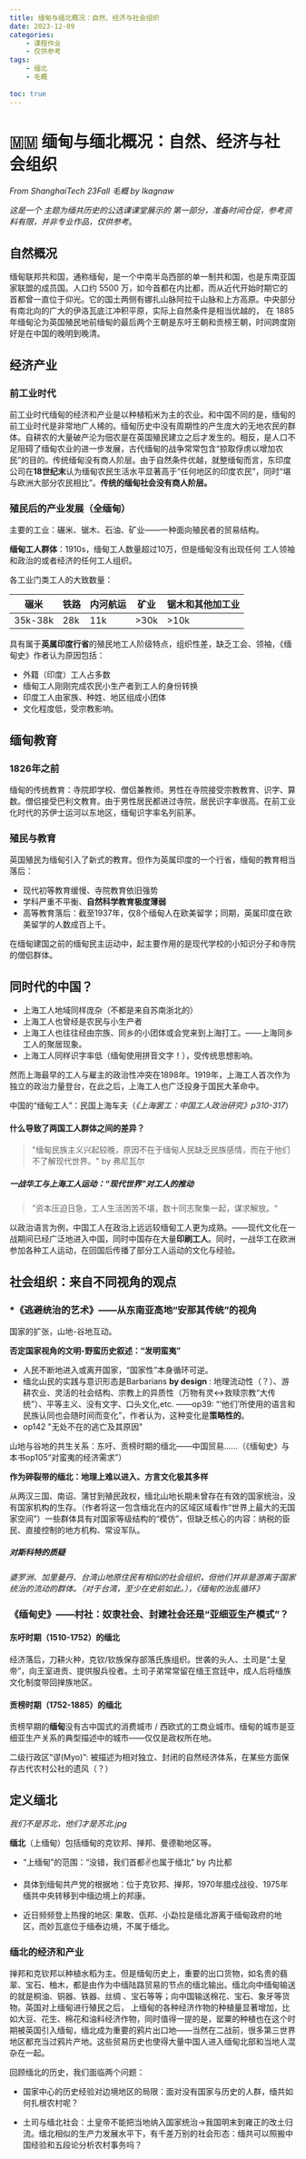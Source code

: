 ```yaml
---
title: 缅甸与缅北概况：自然、经济与社会组织	
date: 2023-12-09
categories:
    - 课程作业
    - 仅供参考
tags: 
    - 缅北
    - 毛概
    
toc: true
---
```


#  🇲🇲 缅甸与缅北概况：自然、经济与社会组织	

*From ShanghaiTech 23Fall 毛概 by Ikagnaw*

*这是一个 主题为缅共历史的公选课课堂展示的 第一部分，准备时间仓促，参考资料有限，并非专业作品，仅供参考*。


## 自然概况

缅甸联邦共和国，通称缅甸，是一个中南半岛西部的单一制共和国，也是东南亚国家联盟的成员国。人口约 5500 万，如今首都在内比都，而从近代开始时期它的首都曾一直位于仰光。它的国土两侧有娜扎山脉阿拉干山脉和上方高原。中央部分有南北向的广大的伊洛瓦底江冲积平原，实际上自然条件是相当优越的， 在 1885 年缅甸沦为英国殖民地前缅甸的最后两个王朝是东吁王朝和贡榜王朝，时间跨度刚好是在中国的晚明到晚清。

## 经济产业

### 前工业时代

前工业时代缅甸的经济和产业是以种植稻米为主的农业。和中国不同的是，缅甸的前工业时代是非常地广人稀的。缅甸历史中没有周期性的产生庞大的无地农民的群体。自耕农的大量破产沦为佃农是在英国殖民建立之后才发生的。相反，是人口不足阻碍了缅甸农业的进一步发展，古代缅甸的战争常常包含“掠取俘虏以增加农民”的目的。传统缅甸没有商人阶层。由于自然条件优越，就整缅甸而言，东印度公司在**18世纪末**认为缅甸农民生活水平显著高于“任何地区的印度农民”，同时“堪与欧洲大部分农民相比”。**传统的缅甸社会没有商人阶层。**



### 殖民后的产业发展（全缅甸）



主要的工业：碾米、锯木、石油、矿业——一种面向殖民者的贸易结构。

**缅甸工人群体**：1910s，缅甸工人数量超过10万，但是缅甸没有出现任何 工人领袖和政治的或者经济的任何工人组织。

各工业门类工人的大致数量：

| 碾米    | 铁路 | 内河航运 | 矿业 | 锯木和其他加工业 |
| ------- | ---- | -------- | ---- | ---------------- |
| 35k-38k | 28k  | 11k      | >30k | >10k             |

具有属于**英属印度行省**的殖民地工人阶级特点，组织性差，缺乏工会、领袖，《缅甸史》作者认为原因包括：

- 外籍（印度）工人占多数
- 缅甸工人刚刚完成农民小生产者到工人的身份转换
- 印度工人由家族、种姓、地区组成小团体
- 文化程度低，受宗教影响。



## 缅甸教育

### 1826年之前

缅甸的传统教育：寺院即学校、僧侣兼教师。男性在寺院接受宗教教育、识字、算数。僧侣接受巴利文教育。由于男性居民都进过寺院，居民识字率很高。在前工业化时代的苏伊士运河以东地区，缅甸识字率名列前茅。



### 殖民与教育

英国殖民为缅甸引入了新式的教育。但作为英属印度的一个行省，缅甸的教育相当落后：

- 现代初等教育缓慢、寺院教育依旧强势
- 学科严重不平衡、**自然科学教育极度薄弱**
- 高等教育落后：截至1937年，仅8个缅甸人在欧美留学；同期，英属印度在欧美留学的人数成百上千。

在缅甸建国之前的缅甸民主运动中，起主要作用的是现代学校的小知识分子和寺院的僧侣群体。



## 同时代的中国？

- 上海工人地域同样庞杂（不都是来自苏南浙北的）
- 上海工人也曾经是农民与小生产者
- 上海工人也往往经由宗族、同乡的小团体或会党来到上海打工。——上海同乡工人的聚居现象。
- 上海工人同样识字率低（缅甸使用拼音文字！），受传统思想影响。

然而上海最早的工人与雇主的政治性冲突在1898年。1919年，上海工人首次作为独立的政治力量登台，在此之后，上海工人也广泛投身于国民大革命中。

中国的“缅甸工人”：民国上海车夫（*《上海罢工：中国工人政治研究》p310-317*）

#### 什么导致了两国工人群体之间的差异？

> "缅甸民族主义兴起较晚，原因不在于缅甸人民缺乏民族感情，而在于他们不了解现代世界。"  by 弗尼瓦尔

##### 一战华工与上海工人运动：“现代世界”对工人的推动

>  ”资本压迫日急，工人生活困苦不堪，数十同志聚集一起，谋求解放。“ 
>

以政治语言为例，中国工人在政治上远远较缅甸工人更为成熟。——现代文化在一战期间已经广泛地进入中国，同时中国存在大量**印刷工人**。同时，一战华工在欧洲参加各种工人运动，在回国后传播了部分工人运动的文化与经验。



## 社会组织：来自不同视角的观点

### *《逃避统治的艺术》——从东南亚高地“安那其传统”的视角

国家的扩张，山地-谷地互动。

**否定国家视角的文明-野蛮历史叙述：“发明蛮夷”** 

- 人民不断地进入或离开国家，“国家性”本身循环可逆。
- 缅北山民的实践与意识形态是Barbarians **by design** : 地理流动性（？）、游耕农业、灵活的社会结构、宗教上的异质性（万物有灵<->救赎宗教“大传统”）、平等主义、没有文字、口头文化,etc. ——op39: “‘他们’所使用的语言和民族认同也会随时间而变化”，作者认为，这种变化是**策略性的**。
- op142 "无处不在的逃亡及其原因"

山地与谷地的共生关系：东吁、贡榜时期的缅北——中国贸易......（《缅甸史》与本书op105“对蛮夷的经济需求”）



**作为碎裂带的缅北：地理上难以进入、方言文化极其多样**  

从两汉三国、南诏、蒲甘到殖民政权，缅北山地长期未曾存在有效的国家统治，没有国家机构的生存。（作者将这一包含缅北在内的区域区域看作“世界上最大的无国家空间”）一些群体具有对国家等级结构的“模仿”，但缺乏核心的内容：纳税的臣民、直接控制的地方机构、常设军队。

##### 对斯科特的质疑

*婆罗洲、加里曼丹、台湾山地原住民有相似的社会组织，但他们并非是游离于国家统治的流动的群体。（对于台湾，至少在史前如此。），《缅甸的治乱循环》*



### 《缅甸史》——村社：奴隶社会、封建社会还是“亚细亚生产模式”？

#### 东吁时期（1510-1752）的缅北

经济落后，刀耕火种，克钦/钦族保存部落氏族组织。世袭的头人、土司是“土皇帝”，向王室进贡、提供服兵役者。土司子弟常常留在缅王宫廷中，成人后将缅族文化制度带回掸族地区。

#### 贡榜时期（1752-1885）的缅北

贡榜早期的**缅甸**没有古中国式的消费城市 / 西欧式的工商业城市。缅甸的城市是亚细亚生产关系的典型描述中的城市——仅仅是政权所在地。

二级行政区“谬(Myo)”: 被描述为相对独立、封闭的自然经济体系，在某些方面保存古代农村公社的遗风（？）



## 定义缅北

*我们不是苏北，他们才是苏北.jpg*

**缅北**（上缅甸）包括缅甸的克钦邦、掸邦、曼德勒地区等。

- “上缅甸”的范围：“没错，我们首都✌也属于缅北” by 内比都

- 具体到缅甸共产党的根据地：位于克钦邦、掸邦，1970年腊戍战役、1975年缅共中央转移到中缅边境上的邦康。

- 近日频频登上热搜的地区: 果敢、佤邦、小勐拉是缅北游离于缅甸政府的地区，而妙瓦底位于缅泰边境，不属于缅北。 



### 缅北的经济和产业

掸邦和克钦邦以种植水稻为主。但是缅甸历史上，重要的出口货物，如名贵的翡翠、宝石、柚木，都是由作为中缅陆路贸易的节点的缅北输出。缅北向中缅甸输送的就是桐油、铜器、铁器、丝绸 、宝石等等；向中国输送棉花、宝石、象牙等货物。英国对上缅甸进行殖民之后， 上缅甸的各种经济作物的种植量显著增加，比如大豆、花生、棉花和油料经济作物，同时值得一提的是，罂粟的种植也在这个时期被英国引入缅甸，缅北成为重要的鸦片出口地——当然在二战前，很多第三世界地区都充当过鸦片产地。这些贸易历史也使得大量中国人进入缅甸北部和当地人混杂在一起。

回顾缅北的历史，我们面临两个问题：

- 国家中心的历史经验对边境地区的局限：面对没有国家与历史的人群，缅共如何扎根农村呢？

- 土司与缅北社会：土皇帝不能把当地纳入国家统治->我国明末到雍正的改土归流。缅北相似的生产力发展水平下，有千差万别的社会形态：缅共可以照搬中国经验和五段论分析农村事务吗？



